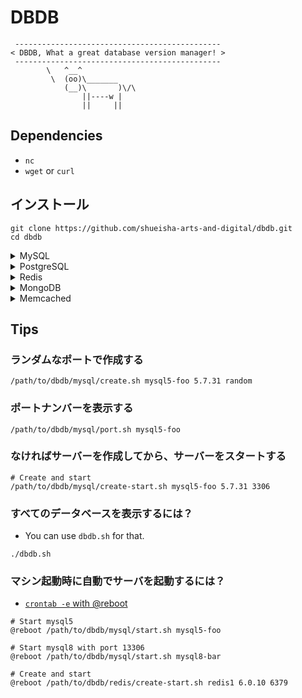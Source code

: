 # DBDB

```
 ----------------------------------------------
< DBDB, What a great database version manager! >
 ----------------------------------------------
        \   ^__^
         \  (oo)\_______
            (__)\       )\/\
                ||----w |
                ||     ||
```
## Dependencies
- `nc`
- `wget` or `curl`

## インストール

```
git clone https://github.com/shueisha-arts-and-digital/dbdb.git
cd dbdb
```

<details><summary>MySQL</summary><div>

## MySQL

### MySQL Server関連コマンド

```
./mysql/{create|start|stop|restart|port|status|connect|delete}.sh {name} {mysqlVersion} {port}

# 例: MySQL serverを作成する
./mysql/create.sh mysql1 8.0.41 3306

# そのほかの例
./mysql/start.sh   mysql1
./mysql/stop.sh    mysql1
./mysql/restart.sh mysql1
./mysql/port.sh    mysql1
./mysql/status.sh  mysql1
./mysql/connect.sh mysql1
./mysql/delete.sh  mysql1

# 例: 別のサーバーを作成する
./mysql/create.sh mysql2 9.2.0 13306

# 例: ランダムなポートで作成する
./mysql/create.sh mysql3 8.0.41 random

# 例: なければサーバーを作成してから、サーバーをスタートする
./mysql/create-start.sh mysql4 9.2.0 23306
```

### サポートしているMySQL Versions

- x86_64
  - 5.7.31 (x86_64)
  - 8.0.23 (x86_64)
  - 8.0.30 (x86_64)
- arm64
  - 8.0.28 (arm64)
  - 8.0.41 (arm64)
  - 8.4.4 (arm64)
  - 9.2.0 (arm64)

</div></details>

<details><summary>PostgreSQL</summary><div>

## PostgreSQL

### Commands for PostgreSQL Server

```
./postgresql/{create|start|stop|restart|port|status|connect|delete}.sh {name} {postgresqlVersion} {port}

# e.g.
./postgresql/create.sh  pg1 12.6 5432
./postgresql/start.sh   pg1
./postgresql/stop.sh    pg1
./postgresql/restart.sh pg1
./postgresql/port.sh    pg1
./postgresql/status.sh  pg1
./postgresql/connect.sh pg1
./postgresql/delete.sh  pg1
```

### Supported PostgreSQL Versions

- 12.6
- 13.2

</div></details>

<details><summary>Redis</summary><div>

## Redis

### Commands for Redis Server

```
./redis/{create|start|stop|restart|port|status|connect|delete}.sh {name} {redisVersion} {port}

# e.g.
./redis/create.sh  redis1 6.2.14 6379
./redis/start.sh   redis1
./redis/stop.sh    redis1
./redis/restart.sh redis1
./redis/port.sh    redis1
./redis/status.sh  redis1
./redis/connect.sh redis1
./redis/delete.sh  redis1
```

### Supported Redis Versions

- 6.2.14
- 7.2.5

</div></details>

<details><summary>MongoDB</summary><div>

## MongoDB

### Commands for MongoDB Server

```
./mongodb/{create|start|stop|restart|port|status|connect|delete}.sh {name} {mongodbVersion} {port}

# e.g.
./mongodb/create.sh  mongo1 8.0.11 27017
./mongodb/start.sh   mongo1
./mongodb/stop.sh    mongo1
./mongodb/restart.sh mongo1
./mongodb/port.sh    mongo1
./mongodb/status.sh  mongo1
./mongodb/connect.sh mongo1
./mongodb/delete.sh  mongo1
```

### Supported MongoDB Versions

- 6.0.24
- 7.0.21

</div></details>

<details><summary>Memcached</summary><div>

## Memcached

### Commands for Memcached Server

```
./memcached/{create|start|stop|restart|port|status|connect|delete}.sh {name} {memcachedVersion} {port}

# e.g.
./memcached/create.sh  memcached1 1.6.31 11211
./memcached/start.sh   memcached1
./memcached/stop.sh    memcached1
./memcached/restart.sh memcached1
./memcached/port.sh    memcached1
./memcached/status.sh  memcached1
./memcached/connect.sh memcached1
./memcached/delete.sh  memcached1
```

### Supported Memcached Versions

- 1.6.31

</div></details>

## Tips

### ランダムなポートで作成する

```
/path/to/dbdb/mysql/create.sh mysql5-foo 5.7.31 random
```

### ポートナンバーを表示する

```
/path/to/dbdb/mysql/port.sh mysql5-foo
```

### なければサーバーを作成してから、サーバーをスタートする

```
# Create and start
/path/to/dbdb/mysql/create-start.sh mysql5-foo 5.7.31 3306
```

### すべてのデータベースを表示するには？

- You can use `dbdb.sh` for that.

```
./dbdb.sh
```

### マシン起動時に自動でサーバを起動するには？

- [`crontab -e` with @reboot](https://man7.org/linux/man-pages/man5/crontab.5.html#EXTENSIONS)

```
# Start mysql5
@reboot /path/to/dbdb/mysql/start.sh mysql5-foo

# Start mysql8 with port 13306
@reboot /path/to/dbdb/mysql/start.sh mysql8-bar

# Create and start
@reboot /path/to/dbdb/redis/create-start.sh redis1 6.0.10 6379
```

